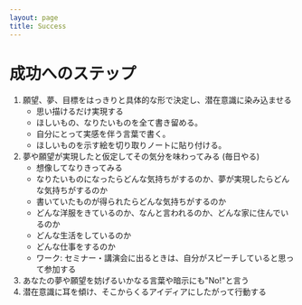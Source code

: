 ```yaml
---
layout: page
title: Success
---
```


# 成功へのステップ

1. 願望、夢、目標をはっきりと具体的な形で決定し、潜在意識に染み込ませる
    * 思い描けるだけ実現する
    * ほしいもの、なりたいものを全て書き留める。
    * 自分にとって実感を伴う言葉で書く。
    * ほしいものを示す絵を切り取りノートに貼り付ける。
1. 夢や願望が実現したと仮定してその気分を味わってみる (毎日やる)
    * 想像してなりきってみる
    * なりたいものになったらどんな気持ちがするのか、夢が実現したらどんな気持ちがするのか
    * 書いていたものが得られたらどんな気持ちがするのか
    * どんな洋服をきているのか、なんと言われるのか、どんな家に住んでいるのか
    * どんな生活をしているのか
    * どんな仕事をするのか
    * ワーク: セミナー・講演会に出るときは、自分がスピーチしていると思って参加する
1. あなたの夢や願望を妨げるいかなる言葉や暗示にも"No!"と言う
1. 潜在意識に耳を傾け、そこからくるアイディアにしたがって行動する
